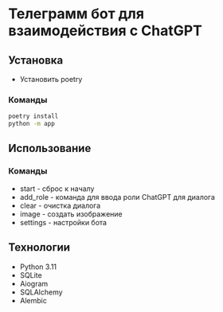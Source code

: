 # Телеграмм бот для взаимодействия с ChatGPT

## Установка
- Установить poetry
### Команды

```bash
poetry install
python -m app
```
## Использование
### Команды
- start - сброс к началу
- add_role - команда для ввода роли ChatGPT для диалога
- clear - очистка диалога
- image - создать изображение
- settings - настройки бота
## Технологии
- Python 3.11
- SQLite
- Aiogram
- SQLAlchemy
- Alembic

